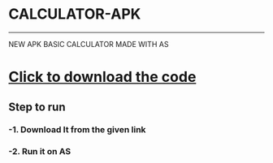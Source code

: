 # __CALCULATOR-APK__
---

NEW APK BASIC CALCULATOR MADE WITH AS

# [Click to download the code ](https://codeload.github.com/Madhav2108/CALCULATOR-APK/zip/master)

## Step to run 
### -1. Download It from the given link
### -2. Run it on AS
